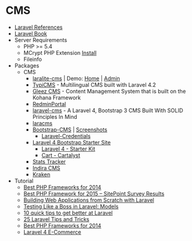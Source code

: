 # CMS
* [Laravel References](http://goo.gl/RkuNpz)
* [Laravel Book](http://laravelbook.com/)
* Server Requirements
    - PHP >= 5.4
    - MCrypt PHP Extension [Install](http://goo.gl/SAKOEv)
    - Fileinfo
* Packages
    - CMS
        - [laralite-cms](http://goo.gl/eMs241) | Demo: [Home](http://goo.gl/mZ3dom) | [Admin](http://goo.gl/xqr7Ay)
        - [TypiCMS](http://goo.gl/pH7lci) - Multilingual CMS built with Laravel 4.2
        - [Gleez CMS](http://gleezcms.org/) - Content Management System that is built on the Kohana Framework
        - [RedminPortal](http://goo.gl/5nsS75)
        - [laravel-cms](http://goo.gl/tOc9uA) - A Laravel 4, Bootstrap 3 CMS Built With SOLID Principles In Mind
        - [laracms](http://goo.gl/rRHOOJ)
        - [Bootstrap-CMS](http://goo.gl/I0PWyT) | [Screenshots](http://goo.gl/BjhAfx)
            - [Laravel-Credentials](http://goo.gl/lFfDku)
        - [Laravel 4 Bootstrap Starter Site](http://goo.gl/NVeuRv)
            - [Laravel 4 - Starter Kit](http://goo.gl/EbdWLc)
            - [Cart - Cartalyst](http://goo.gl/hsBrkH)
        - [Stats Tracker](http://goo.gl/UEDJx5)
        - [Indira CMS](http://indira-cms.com/)
        - [Kraken](http://goo.gl/wJYpZG)
* Tutorial
    - [Best PHP Frameworks for 2014](http://goo.gl/t8pDwP)
    - [Best PHP Framework for 2015 – SitePoint Survey Results](http://goo.gl/thQoS2)
    - [Building Web Applications from Scratch with Laravel](http://goo.gl/p9OB9n)
    - [Testing Like a Boss in Laravel: Models](http://goo.gl/Zl3A62)
    - [10 quick tips to get better at Laravel](http://goo.gl/lyfb8I)
    - [25 Laravel Tips and Tricks](http://goo.gl/uIXqKW)
    - [Best PHP Frameworks for 2014](http://goo.gl/hDc9uN)
    - [Laravel 4 E-Commerce](http://goo.gl/R0rl17)
